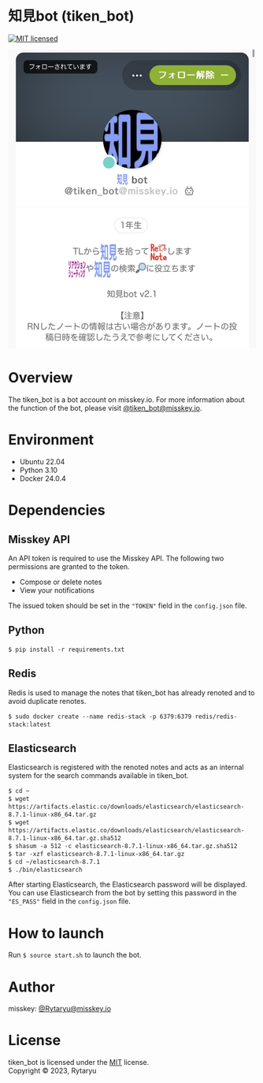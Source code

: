 # 知見bot (tiken_bot)
[![MIT licensed][shield-license]](#)

[shield-license]: https://img.shields.io/badge/license-MIT-blue.svg

<p align="center">
    <img src="./tiken_bot_image.jpg" width="512" />
</p>

# Overview
The tiken_bot is a bot account on misskey.io.
For more information about the function of the bot, please visit [@tiken_bot@misskey.io](https://misskey.io/@tiken_bot).

# Environment
- Ubuntu 22.04
- Python 3.10
- Docker 24.0.4

# Dependencies
## Misskey API
An API token is required to use the Misskey API. The following two permissions are granted to the token.
- Compose or delete notes
- View your notifications

The issued token should be set in the `"TOKEN"` field in the `config.json` file.

## Python
```
$ pip install -r requirements.txt
```

## Redis
Redis is used to manage the notes that tiken_bot has already renoted and to avoid duplicate renotes.
```
$ sudo docker create --name redis-stack -p 6379:6379 redis/redis-stack:latest
```

## Elasticsearch
Elasticsearch is registered with the renoted notes and acts as an internal system for the search commands available in tiken_bot.
```
$ cd ~
$ wget https://artifacts.elastic.co/downloads/elasticsearch/elasticsearch-8.7.1-linux-x86_64.tar.gz
$ wget https://artifacts.elastic.co/downloads/elasticsearch/elasticsearch-8.7.1-linux-x86_64.tar.gz.sha512
$ shasum -a 512 -c elasticsearch-8.7.1-linux-x86_64.tar.gz.sha512
$ tar -xzf elasticsearch-8.7.1-linux-x86_64.tar.gz
$ cd ~/elasticsearch-8.7.1
$ ./bin/elasticsearch
```

After starting Elasticsearch, the Elasticsearch password will be displayed.
You can use Elasticsearch from the bot by setting this password in the `"ES_PASS"` field in the `config.json` file.

# How to launch
Run `$ source start.sh` to launch the bot.

# Author
misskey: [@Rytaryu@misskey.io](https://misskey.io/@Rytaryu)

# License
tiken_bot is licensed under the [MIT](./LICENSE) license.  
Copyright &copy; 2023, Rytaryu